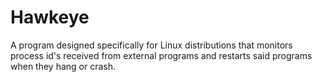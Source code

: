 # Hawkeye

A program designed specifically for Linux distributions that monitors process id's received from external programs and restarts said programs when they hang or crash.
